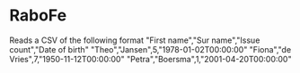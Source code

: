 # RaboFe
Reads a CSV of the following format
"First name","Sur name","Issue count","Date of birth"
"Theo","Jansen",5,"1978-01-02T00:00:00"
"Fiona","de Vries",7,"1950-11-12T00:00:00"
"Petra","Boersma",1,"2001-04-20T00:00:00"
